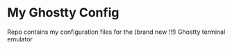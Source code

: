 # My Ghostty Config

Repo contains my configuration files for the (brand new !!!) Ghostty terminal emulator
